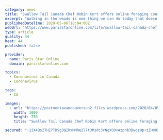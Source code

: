 ```yaml
---
category: news
title: "Swallow Tail Canada Chef Robin Kort offers online foraging courses and pop-up gourmet pickup"
excerpt: "Walking in the woods is one thing we can do today that doesn’t seem to be fraught with COVID-19 risks. Heck, you could even make a meal of it ... is not — OK to dine out on in the great outdoors and oceans. Through her Swallow Tail Canada company, she has conducted everything from wild mushroom trips and serving up salads found on the ..."
publishedDateTime: 2020-05-06T18:04:00Z
webUrl: "https://www.parisstaronline.com/life/swallow-tail-canada-chef-robin-kort-offers-online-foraging-courses-and-pop-up-gourmet-pickup/wcm/6e775ad0-7c2e-4105-8a02-c74ccb6a87c2"
type: article
quality: 44
heat: 44
published: false

provider:
  name: Paris Star Online
  domain: parisstaronline.com

topics:
  - Coronavirus in Canada
  - Coronavirus

tags:
  - CA

images:
  - url: "https://postmediavancouversun2.files.wordpress.com/2020/04/0509_chef_robin-fall_forage-w.jpg"
    width: 1000
    height: 750
    title: "Swallow Tail Canada Chef Robin Kort offers online foraging courses and pop-up gourmet pickup"

secured: "+1iX4Bs2THEPTD9g3QIkxMNRe2l7t3Mzdc3rNgXO0vAzpnb3DwczUp+zZHmRXoypmkVbTfC6TfHLBUCoMSc3X2f5cl9Dd8IXbSUaSLNI35cyZWjh5E/IoM/bRmR8BlH9d5E9CE2J+JB8XioA0C7gUGF7pphLVNC5EGNFMGLBkkBk5QSEI3wp1X9nX1+WVSvyq/yD6BbSDr57SQ5anKDdqFdlld4+FPlThijbIYL1khVeWQFTC3G8a4n9qT5uicBTPlhnzfkBKDltlpVIR7wIusPVQgkB4jBi5QtxfWEoiEm9J1G57nhlmMnznwNR3kio;lXMY/hkz1bPSJf0RVkFAnw=="
---
```


